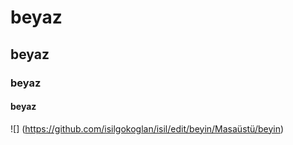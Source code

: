 # beyaz #

## beyaz

### beyaz

#### beyaz

![] (https://github.com/isilgokoglan/isil/edit/beyin/Masaüstü/beyin)
